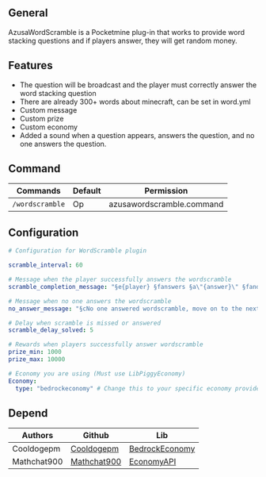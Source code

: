## General
AzusaWordScramble is a Pocketmine plug-in that works to provide word stacking questions and if players answer, they will get random money.

## Features
- The question will be broadcast and the player must correctly answer the word stacking question
- There are already 300+ words about minecraft, can be set in word.yml
- Custom message
- Custom prize
- Custom economy
- Added a sound when a question appears, answers the question, and no one answers the question.

## Command
Commands | Default | Permission
--- | --- | ---
`/wordscramble` | Op | azusawordscramble.command

## Configuration
```yaml
# Configuration for WordScramble plugin

scramble_interval: 60

# Message when the player successfully answers the wordscramble
scramble_completion_message: "§e{player} §fanswers §a\"{answer}\" §fand gets a prize of §6{money} §fMoney"

# Message when no one answers the wordscramble
no_answer_message: "§cNo one answered wordscramble, move on to the next wordscramble..."

# Delay when scramble is missed or answered
scramble_delay_solved: 5

# Rewards when players successfully answer wordscramble
prize_min: 1000
prize_max: 10000

# Economy you are using (Must use LibPiggyEconomy)
Economy:
  type: "bedrockeconomy" # Change this to your specific economy provider if needed (bedrockeconomy/economyapi)
```

## Depend
| Authors | Github | Lib |
|---------|--------|-----|
| Cooldogepm | [Cooldogepm](https://github.com/cooldogepm) | [BedrockEconomy](https://github.com/cooldogepm/BedrockEconomy) |
| Mathchat900 | [Mathchat900](https://github.com/mathchat900) | [EconomyAPI](https://github.com/mathchat900/EconomyAPI-PM5) |
